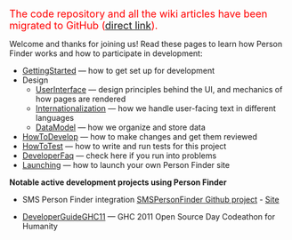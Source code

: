 <font color='red' size='4'>The code repository and all the wiki articles have been migrated to GitHub (<a href='https://github.com/google/personfinder/wiki/DeveloperGuide'>direct link</a>).</font>

Welcome and thanks for joining us!  Read these pages to learn how Person Finder works and how to participate in development:

  * [GettingStarted](GettingStarted.md) — how to get set up for development
  * Design
    * [UserInterface](UserInterface.md) — design principles behind the UI, and mechanics of how pages are rendered
    * [Internationalization](Internationalization.md) — how we handle user-facing text in different languages
    * [DataModel](DataModel.md) — how we organize and store data
  * [HowToDevelop](HowToDevelop.md) — how to make changes and get them reviewed
  * [HowToTest](HowToTest.md) — how to write and run tests for this project
  * [DeveloperFaq](DeveloperFaq.md) — check here if you run into problems
  * [Launching](Launching.md) — how to launch your own Person Finder site

**Notable active development projects using Person Finder**
  * SMS Person Finder integration [SMSPersonFinder Github project](http://github.com/dbro/smspersonfinder) - [Site](http://smspersonfinder.appspot.com)

  * [DeveloperGuideGHC11](DeveloperGuideGHC11.md) — GHC 2011 Open Source Day Codeathon for Humanity